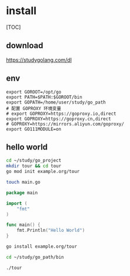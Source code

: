 # install

[TOC]

## download

<https://studygolang.com/dl>

## env

```text
export GOROOT=/opt/go
export PATH=$PATH:$GOROOT/bin
export GOPATH=/home/user/study/go_path
# 配置 GOPROXY 环境变量
# export GOPROXY=https://goproxy.io,direct
export GOPROXY=https://goproxy.cn,direct
# GOPROXY=https://mirrors.aliyun.com/goproxy/
export GO111MODULE=on
```

## hello world

```bash
cd ~/study/go_project
mkdir tour && cd tour
go mod init example.org/tour

touch main.go
```

```go
package main

import (
    "fmt"
)

func main() {
    fmt.Println("Hello World")
}
```

```bash
go install example.org/tour

cd ~/study/go_path/bin

./tour
```
